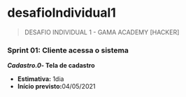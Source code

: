 # desafioIndividual1

>DESAFIO INDIVIDUAL 1 - GAMA ACADEMY [HACKER]

### Sprint 01: Cliente acessa o sistema

<b><i>Cadastro.0</i>- Tela de cadastro </b>
<ul>
<li>  <b>Estimativa:</b> 1dia</li>  
  <li><b>Início previsto:</b>04/05/2021</li>
